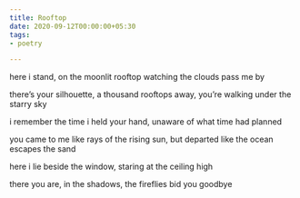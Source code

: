 ```yaml
---
title: Rooftop
date: 2020-09-12T00:00:00+05:30
tags:
- poetry

---
```

here i stand, on the moonlit rooftop 
watching the clouds pass me by

there’s your silhouette, a thousand rooftops away,
you’re walking under the starry sky

i remember the time i held your hand,
unaware of what time had planned

you came to me like rays of the rising sun,
but departed like the ocean escapes the sand

here i lie beside the window,
staring at the ceiling high

there you are, in the shadows,
the fireflies bid you goodbye